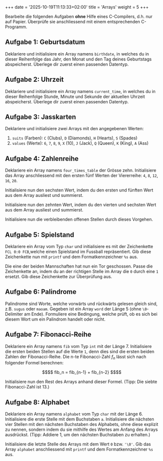+++
date = '2025-10-19T11:13:33+02:00'
title = 'Arrays'
weight = 5
+++

Bearbeite die folgenden Aufgaben **ohne** Hilfe eines C-Compilers, d.h. nur auf Papier. Überprüfe sie anschliessend mit einem entsprechenden C-Programm.

## Aufgabe 1: Geburtsdatum

Deklariere und initialisiere ein Array namens `birthdate`, in welches du in dieser Reihenfolge das Jahr, den Monat und den Tag deines Geburtstags abspeicherst. Überlege dir zuerst einen passenden Datentyp.

## Aufgabe 2: Uhrzeit

Deklariere und initialisiere ein Array namens `current_time`, in welches du in dieser Reihenfolge Stunde, Minute und Sekunde der aktuellen Uhrzeit abspeicherst. Überlege dir zuerst einen passenden Datentyp.

## Aufgabe 3: Jasskarten

Deklariere und initialisiere zwei Arrays mit den angegebenen Werten:

1. `suits` (Farben): `C` (Clubs), `D` (Diamonds), `H` (Hearts), `S` (Spades)
2. `values` (Werte): `6`, `7`, `8`, `9`, `X` (10), `J` (Jack), `Q` (Queen), `K` (King), `A` (Ass)

## Aufgabe 4: Zahlenreihe

Deklariere ein Array namens `four_times_table` der Grösse zehn. Initialisiere das Array anschliessend mit den ersten fünf Werten der Viererreihe: `4`, `8`, `12`, `16`, `20`.

Initialisiere nun den sechsten Wert, indem du den ersten und fünften Wert aus dem Array ausliest und summierst.

Initialisiere nun den zehnten Wert, indem du den vierten und sechsten Wert aus dem Array ausliest und summierst.

Initialisiere nun die verbleibenden offenen Stellen durch dieses Vorgehen.

## Aufgabe 5: Spielstand

Deklariere ein Array vom Typ `char` und initialisiere es mit der Zeichenkette `FCL 0:0 FCB`,welche einen Spielstand im Fussball repräsentiert. Gib diese Zeichenkette nun mit `printf` und dem Formatkennzeichner `%s` aus.

Die eine der beiden Mannschaften hat nun ein Tor geschossen. Passe die Zeichenkette an, indem du an der richtigen Stelle im Array die `0` durch eine `1` ersetzt. Gib diese Zeichenkette zur Überprüfung aus.

## Aufgabe 6: Palindrome

Palindrome sind Worte, welche vorwärts und rückwärts gelesen gleich sind, z.B. `sugus` oder `maoam`. Gegeben ist ein Array `word` der Länge 5 (ohne `\0`-Delimiter am Ende). Formuliere eine Bedingung, welche prüft, ob es sich bei diesem Wort um ein Palindrom handelt oder nicht.

## Aufgabe 7: Fibonacci-Reihe

Deklariere ein Array namens `fib` vom Typ `int` mit der Länge 7. Initialisiere die ersten beiden Stellen auf die Werte `1`, denn dies sind die ersten beiden Zahlen der Fibonacci-Reihe. Die n-te Fibonacci-Zahl $f_n$ lässt sich nach folgender Formel berechnen:

```math
$$ fib_n = fib_{n-1} + fib_{n-2} $$
```

Initialisiere nun den Rest des Arrays anhand dieser Formel. (Tipp: Die siebte Fibonacci-Zahl ist 13.)

## Aufgabe 8: Alphabet

Deklariere ein Array namens `alphabet` vom Typ `char` mit der Länge 6. Initialisiere die erste Stelle mit dem Buchstaben `a`. Initialisiere die nächsten vier Stellen mit den nächsten Buchstaben des Alphabets, ohne diese explizit zu nennen, sondern indem du sie mithilfe des Wertes am Anfang des Arrays ausdrückst. (Tipp: Addiere 1, um den nächsten Buchstaben zu erhalten.)

Initialisiere die letzte Stelle des Arrays mit dem Wert `0` bzw. `'\0'`. Gib das Array `alphabet` anschliessend mit `printf` und dem Formatkennzeichner `%s` aus.